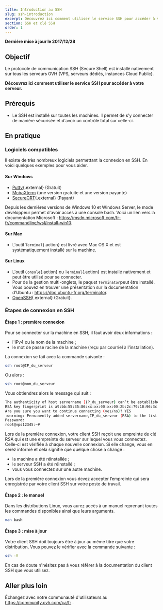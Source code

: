 ```yaml
---
title: Introduction au SSH
slug: ssh-introduction
excerpt: Découvrez ici comment utiliser le service SSH pour accéder à votre serveur
section: SSH et clé SSH
order: 1
---
```


**Dernière mise à jour le 2017/12/28**

## Objectif

Le protocole de communication SSH (Secure Shell) est installé nativement sur tous les serveurs OVH (VPS, serveurs dédiés, instances Cloud Public).

**Découvrez ici comment utiliser le service SSH pour accéder à votre serveur.**

## Prérequis

- Le SSH est installé sur toutes les machines. Il permet de s'y connecter de manière sécurisée et d'avoir un contrôle total sur celle-ci.


## En pratique

### Logiciels compatibles

Il existe de très nombreux logiciels permettant la connexion en SSH. En voici quelques exemples pour vous aider.

#### Sur Windows

- [Putty](http://www.putty.org/){.external} (Gratuit)
- [MobaXterm](https://mobaxterm.mobatek.net/) (une version gratuite et une version payante)
- [SecureCRT](http://www.vandyke.com/products/securecrt/){.external} (Payant)

Depuis les dernières versions de Windows 10 et Windows Server, le mode développeur permet d'avoir accès à une console bash. Voici un lien vers la documentation Microsoft : <https://msdn.microsoft.com/fr-fr/commandline/wsl/install-win10>.

#### Sur Mac

- L'outil `Terminal`{.action} est livré avec Mac OS X et est systématiquement installé sur la machine.


#### Sur Linux

- L'outil `Console`{.action} ou `Terminal`{.action} est installé nativement et peut être utilisé pour se connecter.
- Pour de la gestion multi-onglets, le paquet `Terminator`peut être installé. Vous pouvez en trouver une présentation sur la documentation d'Ubuntu : <https://doc.ubuntu-fr.org/terminator>.
- [OpenSSH](http://www.openssh.com){.external} (Gratuit).


### Étapes de connexion en SSH

#### Étape 1 : première connexion

Pour se connecter sur la machine en SSH, il faut avoir deux informations :

- l'IPv4 ou le nom de la machine ;
- le mot de passe racine de la machine (reçu par courriel à l'installation).


La connexion se fait avec la commande suivante :

```sh
ssh root@IP_du_serveur
```

Ou alors :

```sh
ssh root@nom_du_serveur
```

Vous obtiendrez alors le message qui suit :

```sh
The authenticity of host servername (IP_du_serveur) can’t be established.
RSA key fingerprint is a9:bb:55:35:86:xx:xx:00:xx:00:2b:2c:79:10:96:3c.
Are you sure you want to continue connecting (yes/no)? YES
:warning: Permanently added servername,IP_du_serveur (RSA) to the list of known hosts.
Password:
root@vps12345:~#
```

Lors de la première connexion, votre client SSH reçoit une empreinte de clé RSA qui est une empreinte du serveur sur lequel vous vous connectez. Celle-ci est vérifiée à chaque nouvelle connexion. Si elle change, vous en serez informé et cela signifie que quelque chose a changé :

- la machine a été réinstallée ;
- le serveur SSH a été réinstallé ;
- vous vous connectez sur une autre machine.

Lors de la première connexion vous devez accepter l’empreinte qui sera enregistrée par votre client SSH sur votre poste de travail.


#### Étape 2 : le manuel

Dans les distributions Linux, vous aurez accès à un manuel reprenant toutes les commandes disponibles ainsi que leurs arguments.

```sh
man bash
```

#### Étape 3 : mise à jour

Votre client SSH doit toujours être à jour au même titre que votre distribution. Vous pouvez le vérifier avec la commande suivante :

```sh
ssh -V
```

En cas de doute n'hésitez pas à vous référer à la documentation du client SSH que vous utilisez.


## Aller plus loin

Échangez avec notre communauté d'utilisateurs au <https://community.ovh.com/ca/fr> .